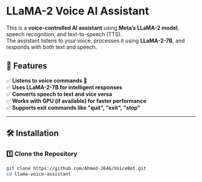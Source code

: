 # LLaMA-2 Voice AI Assistant

This is a **voice-controlled AI assistant** using **Meta’s LLaMA-2 model**, speech recognition, and text-to-speech (TTS).  
The assistant listens to your voice, processes it using **LLaMA-2-7B**, and responds with both text and speech.  

## 🚀 Features
✅ **Listens to voice commands** 🎤  
✅ **Uses LLaMA-2-7B for intelligent responses**  
✅ **Converts speech to text and vice versa**  
✅ **Works with GPU (if available) for faster performance**  
✅ **Supports exit commands like "quit", "exit", "stop"**  

---

## 🛠 Installation

### 1️⃣ **Clone the Repository**
```bash
git clone https://github.com/Ahmed-J646/VoiceBot.git
cd llama-voice-assistant
